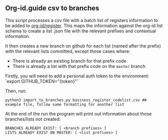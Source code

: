 ## Org-id.guide csv to branches

This script processes a csv file with a batch list of registers information to be added to [org-id/register](https://github.com/org-id/register). This maps the information against the org-id list schema to create a list .json file with the relevant prefixes and contextual information.

It then creates a new branch on github for each list (named after the prefix) with the relevant lists committed, except those cases where:
* There is already an existing branch for that prefix code
* There is already a list with that prefix code on the `master` branch

Firstly, you will need to add a personal auth token to the environment: `export GITHUB_TOKEN="{token}"``

Then, run:
```
python3 import_to_branches.py business_register_codelist.csv ## example file, follow same formatting for another list
```

At the end of the run the program will print out information about those branches/lists not created:
```
BRANCHES ALREADY EXIST: [ <branch prefixes> ]
LISTS ALREADY EXIST ON MASTER: [ <list prefixes> ]
```

